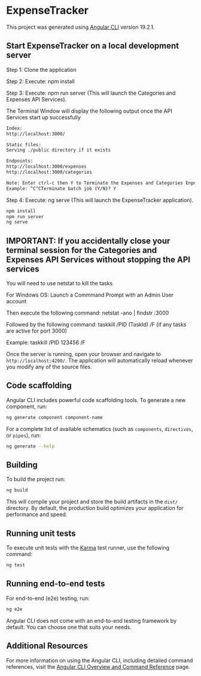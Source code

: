 # ExpenseTracker

This project was generated using [Angular CLI](https://github.com/angular/angular-cli) version 19.2.1.

## Start ExpenseTracker on a local development server

Step 1: Clone the application

Step 2: Execute: npm install

Step 3: Execute: npm run server (This will launch the Categories and Expenses API Services).

The Terminal Window will display the following output once the API Services start up successfully

```bash
Index:
http://localhost:3000/

Static files:
Serving ./public directory if it exists

Endpoints:
http://localhost:3000/expenses
http://localhost:3000/categories

Note: Enter ctrl-c then Y to Terminate the Expenses and Categories Enpoints ()
Example: ^C^CTerminate batch job (Y/N)? Y
```

Step 4: Execute: ng serve (This will launch the ExpenseTracker application).

```bash
npm install
npm run server
ng serve
```

## IMPORTANT: If you accidentally close your terminal session for the Categories and Expenses API Services without stopping the API services

You will need to use netstat to kill the tasks

For Windows OS: Launch a Commmand Prompt with an Admin User account

Then execute the following command: netstat -ano | findstr :3000

Followed by the following command: taskkill /PID (TaskId) /F (if any tasks are active for port 3000)

Example: taskkill /PID 123456 /F

Once the server is running, open your browser and navigate to `http://localhost:4200/`. The application will automatically reload whenever you modify any of the source files.

## Code scaffolding

Angular CLI includes powerful code scaffolding tools. To generate a new component, run:

```bash
ng generate component component-name
```

For a complete list of available schematics (such as `components`, `directives`, or `pipes`), run:

```bash
ng generate --help
```

## Building

To build the project run:

```bash
ng build
```

This will compile your project and store the build artifacts in the `dist/` directory. By default, the production build optimizes your application for performance and speed.

## Running unit tests

To execute unit tests with the [Karma](https://karma-runner.github.io) test runner, use the following command:

```bash
ng test
```

## Running end-to-end tests

For end-to-end (e2e) testing, run:

```bash
ng e2e
```

Angular CLI does not come with an end-to-end testing framework by default. You can choose one that suits your needs.

## Additional Resources

For more information on using the Angular CLI, including detailed command references, visit the [Angular CLI Overview and Command Reference](https://angular.dev/tools/cli) page.
